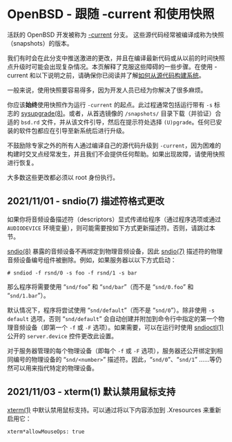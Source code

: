#  OpenBSD - 跟随 -current 和使用快照

活跃的 OpenBSD 开发被称为 [-current](https://www.openbsd.org/faq/faq5.html#Flavors) 分支。 这些源代码经常被编译成称为快照（snapshots）的版本。

我们有时会在此分支中推送激进的更改，并且在编译最新代码或从以前的时间快照点升级时可能会出现复杂情况。本页解释了克服这些障碍的一些步骤。在使用 -current 和以下说明之前，请确保你已阅读并了解[如何从源代码构建系统](https://www.openbsd.org/faq/faq5.html)。

一般来说，使用快照要容易得多，因为开发人员已经为你解决了很多麻烦。

你应该**始终**使用快照作为运行 `-current` 的起点。此过程通常包括运行带有 `-s` 标志的 [sysupgrade(8)](https://man.openbsd.org/sysupgrade)。或者，从首选镜像的 `/snapshots/` 目录下载（并验证）合适的 `bsd.rd` 文件，并从该文件引导，然后在提示符处选择 `(U)pgrade`。任何已安装的软件包都应在引导至新系统后进行升级。

不鼓励除专家之外的所有人通过编译自己的源代码升级到 `-current`，因为困难的构建时交叉点经常发生，并且我们不会提供任何帮助。如果出现故障，请使用快照进行恢复。

大多数这些更改都必须以 root 身份执行。

## 2021/11/01 - sndio(7) 描述符格式更改

如果你将音频设备描述符（descriptors）显式传递给程序（通过程序选项或通过 `AUDIODEVICE` 环境变量），则可能需要按如下方式更新描述符。否则，请跳过本节。

[sndio(8)](https://man.openbsd.org/sndiod) 暴露的音频设备不再绑定到物理音频设备，因此 [sndio(7)](https://man.openbsd.org/sndio) 描述符的物理音频设备编号组件被删除。例如，如果服务器以以下方式启动：

```
# sndiod -f rsnd/0 -s foo -f rsnd/1 -s bar
```

那么程序将需要使用 “`snd/foo`” 和 “`snd/bar`”（而不是 “`snd/0.foo`” 和 “`snd/1.bar`”）。

默认情况下，程序将尝试使用 “`snd/default`”（而不是 “`snd/0`”）。除非使用 `-s default` 选项，否则 “`snd/default`” 会自动创建并附加到命令行中指定的第一个物理音频设备（即第一个 `-f` 或 `-F` 选项）。如果需要，可以在运行时使用 [sndioctl(1)](https://man.openbsd.org/sndioctl) 公开的 `server.device` 控件更改此设置。

对于服务器管理的每个物理设备（即每个 `-f` 或 `-F` 选项），服务器还公开绑定到相同编号的物理设备的 “`snd/<number>`” 描述符。因此，“`snd/0`”、“`snd/1`” ……等仍然可以用来指代特定的物理设备。

## 2021/11/03 - xterm(1) 默认禁用鼠标支持

[xterm(1)](https://man.openbsd.org/xterm) 中默认禁用鼠标支持。可以通过将以下内容添加到 .Xresources 来重新启用它：

```
xterm*allowMouseOps: true
```